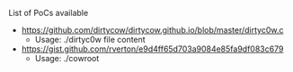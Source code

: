List of PoCs available
* https://github.com/dirtycow/dirtycow.github.io/blob/master/dirtyc0w.c
  * Usage: ./dirtyc0w file content
* https://gist.github.com/rverton/e9d4ff65d703a9084e85fa9df083c679
  * Usage: ./cowroot
